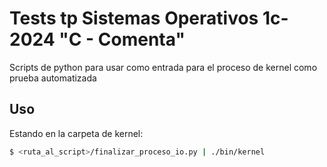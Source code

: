 # Tests tp Sistemas Operativos 1c-2024 "C - Comenta"
Scripts de python para usar como entrada para el proceso de kernel como prueba automatizada

## Uso

Estando en la carpeta de kernel:
```sh
$ <ruta_al_script>/finalizar_proceso_io.py | ./bin/kernel
```

